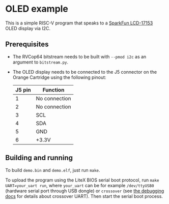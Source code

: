 OLED example
============

This is a simple RISC-V program that speaks to a
[SparkFun LCD-17153](https://www.sparkfun.com/products/17153) OLED display
via I2C.


## Prerequisites

 * The RVCop64 bitstream needs to be built with `--pmod i2c` as an argument
   to `bitstream.py`.

 * The OLED display needs to be connected to the J5 connector on the
   Orange Cartridge using the following pinout:

   | J5 pin | Function      |
   | ------ | ------------- |
   | 1      | No connection |
   | 2      | No connection |
   | 3      | SCL           |
   | 4      | SDA           |
   | 5      | GND           |
   | 6      | +3.3V         |


## Building and running

To build `demo.bin` and `demo.elf`, just run `make`.

To upload the program using the LiteX BIOS serial boot protocol,
run `make UART=your_uart run`, where `your_uart` can be for example
`/dev/ttyUSB0` (hardware serial port through USB dongle) or `crossover`
(see [the debugging docs](../../doc/debugging.md) for details about
 crossover UART).  Then start the serial boot process.
